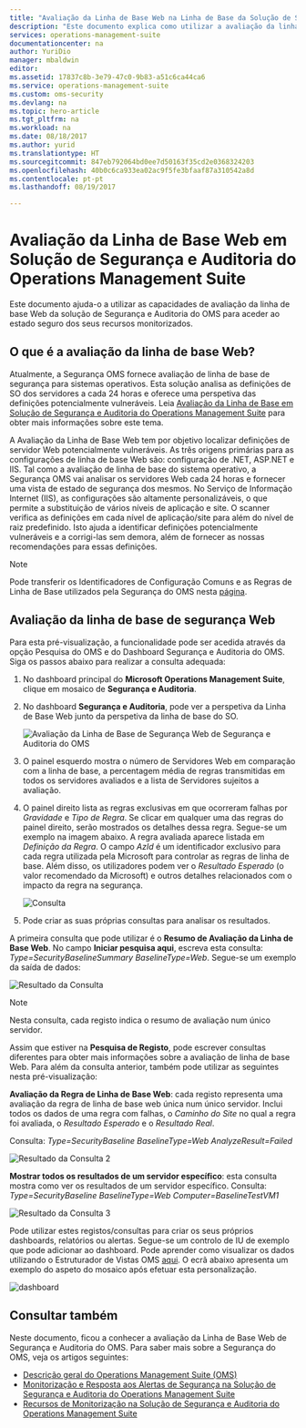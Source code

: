 ```yaml
---
title: "Avaliação da Linha de Base Web na Linha de Base da Solução de Segurança e Auditoria do Operations Management Suite | Microsoft Docs"
description: "Este documento explica como utilizar a avaliação da linha de base Web da solução de Segurança e Auditoria do OMS a fim de realizar uma avaliação da linha de base de todos os servidores Web monitorizados para fins de segurança e de conformidade."
services: operations-management-suite
documentationcenter: na
author: YuriDio
manager: mbaldwin
editor: 
ms.assetid: 17837c8b-3e79-47c0-9b83-a51c6ca44ca6
ms.service: operations-management-suite
ms.custom: oms-security
ms.devlang: na
ms.topic: hero-article
ms.tgt_pltfrm: na
ms.workload: na
ms.date: 08/18/2017
ms.author: yurid
ms.translationtype: HT
ms.sourcegitcommit: 847eb792064bd0ee7d50163f35cd2e0368324203
ms.openlocfilehash: 40b0c6ca933ea02ac9f5fe3bfaaf87a310542a8d
ms.contentlocale: pt-pt
ms.lasthandoff: 08/19/2017

---
```

# <a name="web-baseline-assessment-in-operations-management-suite-security-and-audit-solution"></a>Avaliação da Linha de Base Web em Solução de Segurança e Auditoria do Operations Management Suite
Este documento ajuda-o a utilizar as capacidades de avaliação da linha de base Web da solução de Segurança e Auditoria do OMS para aceder ao estado seguro dos seus recursos monitorizados.

## <a name="what-is-web-baseline-assessment"></a>O que é a avaliação da linha de base Web?
Atualmente, a Segurança OMS fornece avaliação de linha de base de segurança para sistemas operativos. Esta solução analisa as definições de SO dos servidores a cada 24 horas e oferece uma perspetiva das definições potencialmente vulneráveis. Leia [Avaliação da Linha de Base em Solução de Segurança e Auditoria do Operations Management Suite](https://docs.microsoft.com/azure/operations-management-suite/oms-security-baseline) para obter mais informações sobre este tema.

A Avaliação da Linha de Base Web tem por objetivo localizar definições de servidor Web potencialmente vulneráveis. As três origens primárias para as configurações de linha de base Web são: configuração de .NET, ASP.NET e IIS.  Tal como a avaliação de linha de base do sistema operativo, a Segurança OMS vai analisar os servidores Web cada 24 horas e fornecer uma vista de estado de segurança dos mesmos.  No Serviço de Informação Internet (IIS), as configurações são altamente personalizáveis, o que permite a substituição de vários níveis de aplicação e site. O scanner verifica as definições em cada nível de aplicação/site para além do nível de raiz predefinido. Isto ajuda a identificar definições potencialmente vulneráveis e a corrigi-las sem demora, além de fornecer as nossas recomendações para essas definições.

>[!NOTE] 
>Pode transferir os Identificadores de Configuração Comuns e as Regras de Linha de Base utilizados pela Segurança do OMS nesta [página](https://gallery.technet.microsoft.com/Azure-Security-Center-a789e335?redir=0).


## <a name="web-security-baseline-assessment"></a>Avaliação da linha de base de segurança Web

Para esta pré-visualização, a funcionalidade pode ser acedida através da opção Pesquisa do OMS e do Dashboard Segurança e Auditoria do OMS. Siga os passos abaixo para realizar a consulta adequada:

1. No dashboard principal do **Microsoft Operations Management Suite**, clique em mosaico de **Segurança e Auditoria**.
2. No dashboard **Segurança e Auditoria**, pode ver a perspetiva da Linha de Base Web junto da perspetiva da linha de base do SO.
   
    ![Avaliação da Linha de Base de Segurança Web de Segurança e Auditoria do OMS](./media/oms-security-web-baseline/oms-security-web-baseline-fig5.png)

3. O painel esquerdo mostra o número de Servidores Web em comparação com a linha de base, a percentagem média de regras transmitidas em todos os servidores avaliados e a lista de Servidores sujeitos a avaliação.
4. O painel direito lista as regras exclusivas em que ocorreram falhas por *Gravidade* e *Tipo de Regra*. Se clicar em qualquer uma das regras do painel direito, serão mostrados os detalhes dessa regra. Segue-se um exemplo na imagem abaixo. A regra avaliada aparece listada em *Definição da Regra*. O campo *AzId* é um identificador exclusivo para cada regra utilizada pela Microsoft para controlar as regras de linha de base. Além disso, os utilizadores podem ver o *Resultado Esperado* (o valor recomendado da Microsoft) e outros detalhes relacionados com o impacto da regra na segurança.
    
    ![Consulta](./media/oms-security-web-baseline/oms-security-web-baseline-fig6.png)

5. Pode criar as suas próprias consultas para analisar os resultados. 

A primeira consulta que pode utilizar é o **Resumo de Avaliação da Linha de Base Web**. No campo **Iniciar pesquisa aqui**, escreva esta consulta: *Type=SecurityBaselineSummary BaselineType=Web*. Segue-se um exemplo da saída de dados:

![Resultado da Consulta](./media/oms-security-web-baseline/oms-security-web-baseline-fig7.png)

>[!NOTE] 
>Nesta consulta, cada registo indica o resumo de avaliação num único servidor.

Assim que estiver na **Pesquisa de Registo**, pode escrever consultas diferentes para obter mais informações sobre a avaliação de linha de base Web. Para além da consulta anterior, também pode utilizar as seguintes nesta pré-visualização:

**Avaliação da Regra de Linha de Base Web**: cada registo representa uma avaliação da regra de linha de base web única num único servidor. Inclui todos os dados de uma regra com falhas, o *Caminho do Site* no qual a regra foi avaliada, o *Resultado Esperado* e o *Resultado Real*.

Consulta: *Type=SecurityBaseline BaselineType=Web AnalyzeResult=Failed*

![Resultado da Consulta 2](./media/oms-security-web-baseline/oms-security-web-baseline-fig8.png)

**Mostrar todos os resultados de um servidor específico**: esta consulta mostra como ver os resultados de um servidor específico. Consulta: *Type=SecurityBaseline BaselineType=Web Computer=BaselineTestVM1*

![Resultado da Consulta 3](./media/oms-security-web-baseline/oms-security-web-baseline-fig3.png)

Pode utilizar estes registos/consultas para criar os seus próprios dashboards, relatórios ou alertas. Segue-se um controlo de IU de exemplo que pode adicionar ao dashboard. Pode aprender como visualizar os dados utilizando o Estruturador de Vistas OMS [aqui](https://blogs.technet.microsoft.com/msoms/2016/06/30/oms-view-designer-visualize-your-data-your-way/). O ecrã abaixo apresenta um exemplo do aspeto do mosaico após efetuar esta personalização.

![dashboard](./media/oms-security-web-baseline/oms-security-web-baseline-fig4.png)

## <a name="see-also"></a>Consultar também
Neste documento, ficou a conhecer a avaliação da Linha de Base Web de Segurança e Auditoria do OMS. Para saber mais sobre a Segurança do OMS, veja os artigos seguintes:

* [Descrição geral do Operations Management Suite (OMS)](operations-management-suite-overview.md)
* [Monitorização e Resposta aos Alertas de Segurança na Solução de Segurança e Auditoria do Operations Management Suite](oms-security-responding-alerts.md)
* [Recursos de Monitorização na Solução de Segurança e Auditoria do Operations Management Suite](oms-security-monitoring-resources.md)


